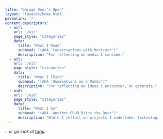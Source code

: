 ```yaml
---
title: "Garage Door's Open"
layout: 'layouts/home.html'
permalink: '/'
content_descriptors:
  - wir:
    url: '/wir'
    page_style: "categories"
    data:
      title: "What I Read"
      subhead: "(AKA 'Conversations with Mortimer')"
      description: "For reflecting on media I consume."
  - wit:
    url: '/wit'
    page_style: "categories"
    data:
      title: "What I Think"
      subhead: "(AKA 'Ruminations on a Mokko')"
      description: "For reflecting on ideas I encounter, or generate."
  - wid:
    url: '/wid'
    page_style: "categories"
    data:
      title: "What I Do"
      subhead: "(AKA 'Another CRUD Bites the Dust')"
      description: "Where I reflect on projects I undertake, technological or otherwise."
---
```


..._or go look at [tags](tags)._